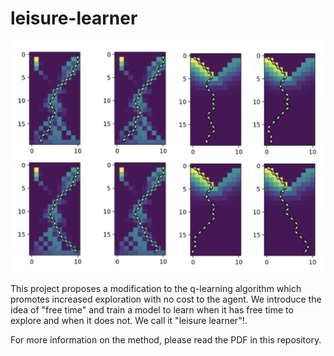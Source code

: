 # leisure-learner

<img src="Screen Shot 2022-09-13 at 11.05.43 AM.png">

This project proposes a modification to the q-learning algorithm which promotes increased exploration with no cost to the agent. We introduce the idea of "free time" and train a model to learn when it has free time to explore and when it does not. We call it "leisure learner"!. 

For more information on the method, please read the PDF in this repository. 

